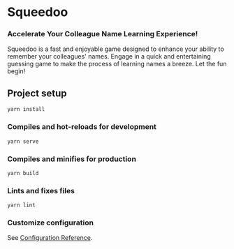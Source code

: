 # Squeedoo
### Accelerate Your Colleague Name Learning Experience!

Squeedoo is a fast and enjoyable game designed to enhance your ability to remember your colleagues' names. Engage in a quick and entertaining guessing game to make the process of learning names a breeze. Let the fun begin!


## Project setup
```
yarn install
```

### Compiles and hot-reloads for development
```
yarn serve
```

### Compiles and minifies for production
```
yarn build
```

### Lints and fixes files
```
yarn lint
```

### Customize configuration
See [Configuration Reference](https://cli.vuejs.org/config/).
